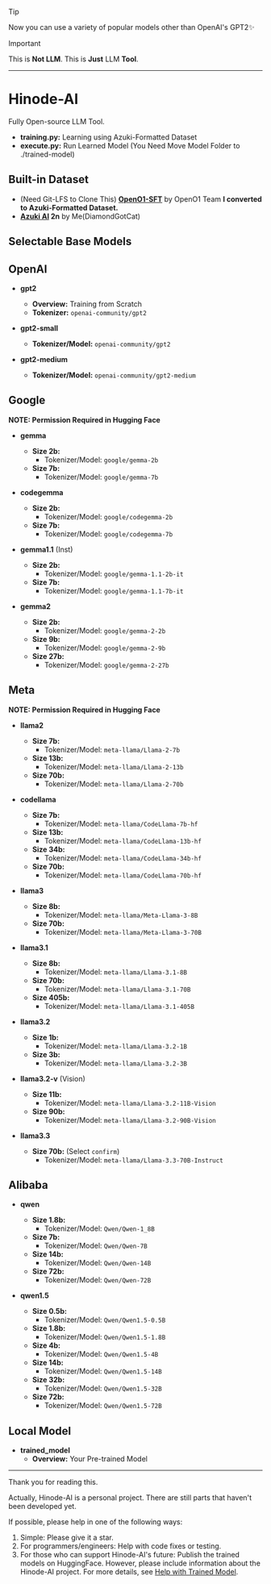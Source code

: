 > [!TIP]
> Now you can use a variety of popular models other than OpenAI's GPT2✨

> [!IMPORTANT]
> This is **Not LLM**. This is **Just** LLM **Tool**.

---

# Hinode-AI
Fully Open-source LLM Tool.
- **training.py:** Learning using Azuki-Formatted Dataset
- **execute.py:** Run Learned Model (You Need Move Model Folder to ./trained-model)

## Built-in Dataset
- (Need Git-LFS to Clone This) **[OpenO1-SFT](https://huggingface.co/datasets/O1-OPEN/OpenO1-SFT)** by OpenO1 Team **I converted to Azuki-Formatted Dataset.**
- **[Azuki AI](https://github.com/DiamondGotCat/Azuki.ai) 2n** by Me(DiamondGotCat)

## Selectable Base Models

## OpenAI

- **gpt2**  
  - **Overview:** Training from Scratch
  - **Tokenizer:** `openai-community/gpt2`

- **gpt2-small**  
  - **Tokenizer/Model:** `openai-community/gpt2`

- **gpt2-medium**  
  - **Tokenizer/Model:** `openai-community/gpt2-medium`

## Google

**NOTE: Permission Required in Hugging Face**

- **gemma**  
  - **Size 2b:**  
    - Tokenizer/Model: `google/gemma-2b`  
  - **Size 7b:**  
    - Tokenizer/Model: `google/gemma-7b`

- **codegemma**  
  - **Size 2b:**  
    - Tokenizer/Model: `google/codegemma-2b`  
  - **Size 7b:**  
    - Tokenizer/Model: `google/codegemma-7b`

- **gemma1.1** (Inst)  
  - **Size 2b:**  
    - Tokenizer/Model: `google/gemma-1.1-2b-it`  
  - **Size 7b:**  
    - Tokenizer/Model: `google/gemma-1.1-7b-it`

- **gemma2**  
  - **Size 2b:**  
    - Tokenizer/Model: `google/gemma-2-2b`  
  - **Size 9b:**  
    - Tokenizer/Model: `google/gemma-2-9b`  
  - **Size 27b:**  
    - Tokenizer/Model: `google/gemma-2-27b`

## Meta
**NOTE: Permission Required in Hugging Face**

- **llama2**  
  - **Size 7b:**  
    - Tokenizer/Model: `meta-llama/Llama-2-7b`  
  - **Size 13b:**  
    - Tokenizer/Model: `meta-llama/Llama-2-13b`  
  - **Size 70b:**  
    - Tokenizer/Model: `meta-llama/Llama-2-70b`

- **codellama**  
  - **Size 7b:**  
    - Tokenizer/Model: `meta-llama/CodeLlama-7b-hf`  
  - **Size 13b:**  
    - Tokenizer/Model: `meta-llama/CodeLlama-13b-hf`  
  - **Size 34b:**  
    - Tokenizer/Model: `meta-llama/CodeLlama-34b-hf`  
  - **Size 70b:**  
    - Tokenizer/Model: `meta-llama/CodeLlama-70b-hf`

- **llama3**  
  - **Size 8b:**  
    - Tokenizer/Model: `meta-llama/Meta-Llama-3-8B`  
  - **Size 70b:**  
    - Tokenizer/Model: `meta-llama/Meta-Llama-3-70B`

- **llama3.1**  
  - **Size 8b:**  
    - Tokenizer/Model: `meta-llama/Llama-3.1-8B`  
  - **Size 70b:**  
    - Tokenizer/Model: `meta-llama/Llama-3.1-70B`  
  - **Size 405b:**  
    - Tokenizer/Model: `meta-llama/Llama-3.1-405B`

- **llama3.2**  
  - **Size 1b:**  
    - Tokenizer/Model: `meta-llama/Llama-3.2-1B`  
  - **Size 3b:**  
    - Tokenizer/Model: `meta-llama/Llama-3.2-3B`

- **llama3.2-v** (Vision)  
  - **Size 11b:**  
    - Tokenizer/Model: `meta-llama/Llama-3.2-11B-Vision`  
  - **Size 90b:**  
    - Tokenizer/Model: `meta-llama/Llama-3.2-90B-Vision`

- **llama3.3**  
  - **Size 70b:** (Select `confirm`)  
    - Tokenizer/Model: `meta-llama/Llama-3.3-70B-Instruct`

## Alibaba

- **qwen**  
  - **Size 1.8b:**  
    - Tokenizer/Model: `Qwen/Qwen-1_8B`  
  - **Size 7b:**  
    - Tokenizer/Model: `Qwen/Qwen-7B`  
  - **Size 14b:**  
    - Tokenizer/Model: `Qwen/Qwen-14B`  
  - **Size 72b:**  
    - Tokenizer/Model: `Qwen/Qwen-72B`

- **qwen1.5**  
  - **Size 0.5b:**  
    - Tokenizer/Model: `Qwen/Qwen1.5-0.5B`  
  - **Size 1.8b:**  
    - Tokenizer/Model: `Qwen/Qwen1.5-1.8B`  
  - **Size 4b:**  
    - Tokenizer/Model: `Qwen/Qwen1.5-4B`  
  - **Size 14b:**  
    - Tokenizer/Model: `Qwen/Qwen1.5-14B`  
  - **Size 32b:**  
    - Tokenizer/Model: `Qwen/Qwen1.5-32B`  
  - **Size 72b:**  
    - Tokenizer/Model: `Qwen/Qwen1.5-72B`

## Local Model

- **trained_model**  
  - **Overview:** Your Pre-trained Model

---

Thank you for reading this.

Actually, Hinode-AI is a personal project. There are still parts that haven't been developed yet.

If possible, please help in one of the following ways:
1. Simple: Please give it a star.
2. For programmers/engineers: Help with code fixes or testing.
3. For those who can support Hinode-AI's future: Publish the trained models on HuggingFace. However, please include information about the Hinode-AI project. For more details, see [Help with Trained Model](Help/Training.md).
